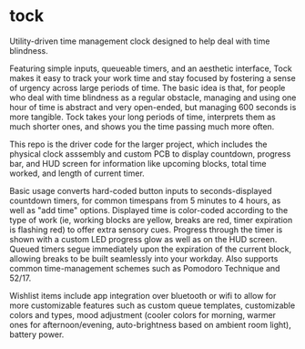 # tock

Utility-driven time management clock designed to help deal with time blindness.

Featuring simple inputs, queueable timers, and an aesthetic interface, Tock makes it easy to track your work time and stay focused by fostering a sense of urgency across large periods of time. The basic idea is that, for people who deal with time blindness as a regular obstacle, managing and using one hour of time is abstract and very open-ended, but managing 600 seconds is more tangible. Tock takes your long periods of time, interprets them as much shorter ones, and shows you the time passing much more often.

This repo is the driver code for the larger project, which includes the physical clock asssembly and custom PCB to display countdown, progress bar, and HUD screen for information like upcoming blocks, total time worked, and length of current timer. 

Basic usage converts hard-coded button inputs to seconds-displayed countdown timers, for common timespans from 5 minutes to 4 hours, as well as "add time" options. Displayed time is color-coded according to the type of work (ie, working blocks are yellow, breaks are red, timer expiration is flashing red) to offer extra sensory cues. Progress through the timer is shown with a custom LED progress glow as well as on the HUD screen. Queued timers segue immediately upon the expiration of the current block, allowing breaks to be built seamlessly into your workday. Also supports common time-management schemes such as Pomodoro Technique and 52/17.

Wishlist items include app integration over bluetooth or wifi to allow for more customizable features such as custom queue templates, customizable colors and types, mood adjustment (cooler colors for morning, warmer ones for afternoon/evening, auto-brightness based on ambient room light), battery power.

